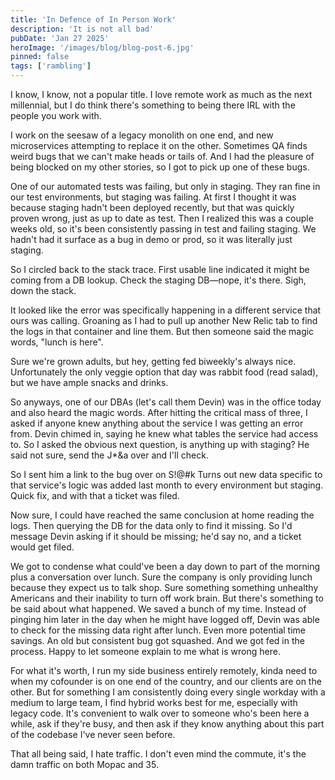 ```yaml
---
title: 'In Defence of In Person Work'
description: 'It is not all bad'
pubDate: 'Jan 27 2025'
heroImage: '/images/blog/blog-post-6.jpg'
pinned: false
tags: ['rambling']
---
```


I know, I know, not a popular title. I love remote work as much as the next millennial, but I do think there's something to being there IRL with the people you work with.

I work on the seesaw of a legacy monolith on one end, and new microservices attempting to replace it on the other. Sometimes QA finds weird bugs that we can't make heads or tails of. And I had the pleasure of being blocked on my other stories, so I got to pick up one of these bugs.

One of our automated tests was failing, but only in staging. They ran fine in our test environments, but staging was failing. At first I thought it was because staging hadn't been deployed recently, but that was quickly proven wrong, just as up to date as test. Then I realized this was a couple weeks old, so it's been consistently passing in test and failing staging. We hadn't had it surface as a bug in demo or prod, so it was literally just staging.

So I circled back to the stack trace. First usable line indicated it might be coming from a DB lookup. Check the staging DB—nope, it's there. Sigh, down the stack.

It looked like the error was specifically happening in a different service that ours was calling. Groaning as I had to pull up another New Relic tab to find the logs in that container and line them. But then someone said the magic words, "lunch is here".

Sure we're grown adults, but hey, getting fed biweekly's always nice. Unfortunately the only veggie option that day was rabbit food (read salad), but we have ample snacks and drinks.

So anyways, one of our DBAs (let's call them Devin) was in the office today and also heard the magic words. After hitting the critical mass of three, I asked if anyone knew anything about the service I was getting an error from. Devin chimed in, saying he knew what tables the service had access to. So I asked the obvious next question, is anything up with staging? He said not sure, send the J*&a over and I'll check.

So I sent him a link to the bug over on S!@#k Turns out new data specific to that service's logic was added last month to every environment but staging. Quick fix, and with that a ticket was filed.

Now sure, I could have reached the same conclusion at home reading the logs. Then querying the DB for the data only to find it missing. So I'd message Devin asking if it should be missing; he'd say no, and a ticket would get filed.

We got to condense what could've been a day down to part of the morning plus a conversation over lunch. Sure the company is only providing lunch because they expect us to talk shop. Sure something something unhealthy Americans and their inability to turn off work brain. But there's something to be said about what happened. We saved a bunch of my time. Instead of pinging him later in the day when he might have logged off, Devin was able to check for the missing data right after lunch. Even more potential time savings. An old but consistent bug got squashed. And we got fed in the process. Happy to let someone explain to me what is wrong here.

For what it's worth, I run my side business entirely remotely, kinda need to when my cofounder is on one end of the country, and our clients are on the other. But for something I am consistently doing every single workday with a medium to large team, I find hybrid works best for me, especially with legacy code. It's convenient to walk over to someone who's been here a while, ask if they're busy, and then ask if they know anything about this part of the codebase I've never seen before.

That all being said, I hate traffic. I don't even mind the commute, it's the damn traffic on both Mopac and 35.